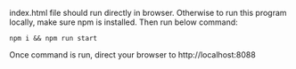 index.html file should run directly in browser. Otherwise to run this program locally, make sure npm is installed. Then run below command:

```
npm i && npm run start
```

Once command is run, direct your browser to http://localhost:8088